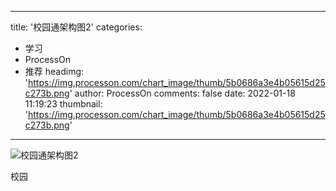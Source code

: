 
---
title: '校园通架构图2'
categories: 
 - 学习
 - ProcessOn
 - 推荐
headimg: 'https://img.processon.com/chart_image/thumb/5b0686a3e4b05615d25c273b.png'
author: ProcessOn
comments: false
date: 2022-01-18 11:19:23
thumbnail: 'https://img.processon.com/chart_image/thumb/5b0686a3e4b05615d25c273b.png'
---

<div>   
<img class="thumb" alt="校园通架构图2" src="https://img.processon.com/chart_image/thumb/5b0686a3e4b05615d25c273b.png" referrerpolicy="no-referrer">
<p>校园</p>  
</div>
            